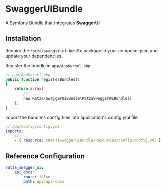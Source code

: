 SwaggerUIBundle
===============

A Symfony Bundle that integrates **SwaggerUI**

Installation
------------

Require the `ratza/swagger-ui-bundle` package in your composer.json and update your dependencies.

Register the bundle in `app/AppKernel.php`:

``` php
// app/AppKernel.php
public function registerBundles()
{
    return array(
        // ...
        new Ratza\SwaggerUIBundle\RatzaSwaggerUIBundle(),
    );
}
```

Import the bundle's config files into application's config.yml file
``` yaml
// app/config/config.yml
imports:
    // ...
    - { resource: @RatzaSwaggerUIBundle/Resources/config/config.yml }
```


Reference Configuration
-----------------------
``` yaml
ratza_swagger_ui:
    api_docs:
        route: false
        path: api/api-docs
```

